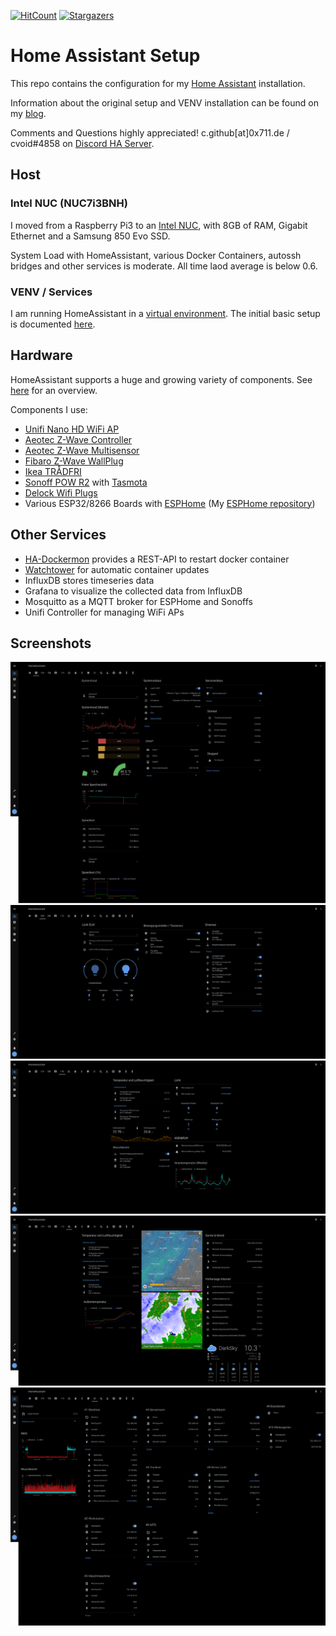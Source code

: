 [![HitCount](http://hits.dwyl.com/bl0rp/HomeAssistant-Config.svg)](http://hits.dwyl.com/bl0rp/HomeAssistant-Config)
[![Stargazers][stars-shield]][stars-url]

# Home Assistant Setup

This repo contains the configuration for my [Home Assistant](https://www.home-assistant.io) installation.

Information about the original setup and VENV installation can be found on my [blog](https://chris.0x711.de).

Comments and Questions highly appreciated!
c.github[at]0x711.de / cvoid#4858 on [Discord HA Server](https://discord.gg/c5DvZ4e).


## Host
### Intel NUC (NUC7i3BNH)


I moved from a Raspberry Pi3 to an [Intel NUC](https://www.intel.com/content/www/us/en/products/boards-kits/nuc/kits/nuc7i3bnh.html), with 8GB of RAM, Gigabit Ethernet and a Samsung 850 Evo SSD.

System Load with HomeAssistant, various Docker Containers, autossh bridges and other services is moderate. All time laod average is below 0.6.


### VENV / Services
I am running HomeAssistant in a [virtual environment](https://www.home-assistant.io/docs/installation/virtualenv/).
The initial basic setup is documented [here](https://chris.0x711.de/index.php/2018/01/31/setting-up-home-assistant-in-a-virtual-environment-on-intel-nuc/).

## Hardware
HomeAssistant supports a huge and growing variety of components. See  [here](https://www.home-assistant.io/integrations) for an overview.

Components I use:
* [Unifi Nano HD WiFi AP](https://unifi-hd.ui.com/)
* [Aeotec Z-Wave Controller](https://aeotec.com/z-wave-usb-stick/)
* [Aeotec Z-Wave Multisensor](https://aeotec.com/z-wave-sensor/)
* [Fibaro Z-Wave WallPlug](https://www.fibaro.com/en/products/wall-plug/)
* [Ikea TRÅDFRI](https://www.ikea.com/us/en/catalog/categories/departments/lighting/36812/)
* [Sonoff POW R2](https://www.itead.cc/sonoff-pow-r2.html) with [Tasmota](https://github.com/arendst/Tasmota)
* [Delock Wifi Plugs](https://www.delock.de/produkte/1744_Geraete/11826/merkmale.html)
* Various ESP32/8266 Boards with [ESPHome](https://esphome.io/) (My [ESPHome repository](https://github.com/bl0rp/esphome-config))



## Other Services
* [HA-Dockermon](https://hub.docker.com/r/tribunex/ha-dockermon-pi/) provides a REST-API to restart docker container
* [Watchtower](https://github.com/containrrr/watchtower) for automatic container updates
* InfluxDB stores timeseries data
* Grafana to visualize the collected data from InfluxDB
* Mosquitto as a MQTT broker for ESPHome and Sonoffs
* Unifi Controller for managing WiFi APs



## Screenshots
![Services/System](screenshots/2020-02/screenshot1.png)
![Flat](screenshots/2020-02/screenshot2.png)
![Living Room](screenshots/2020-02/screenshot3.png)
![Weather](screenshots/2020-02/screenshot4.png)
![Sonoffs](screenshots/2020-02/screenshot5.png)

[stars-shield]: https://img.shields.io/github/stars/bl0rp/Home-AssistantConfig.svg?style=flat-square
[stars-url]: https://github.com/bl0rp/Home-AssistantConfig/stargazers
